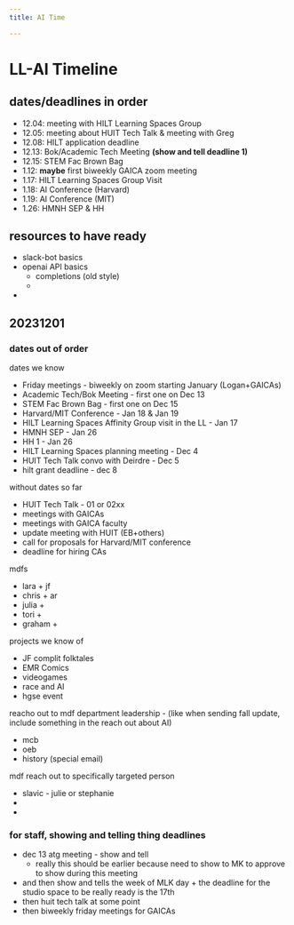 ```yaml
---
title: AI Time

---
```


# LL-AI Timeline

## dates/deadlines in order

- 12.04: meeting with HILT Learning Spaces Group
- 12.05: meeting about HUIT Tech Talk & meeting with Greg
- 12.08: HILT application deadline
- 12.13: Bok/Academic Tech Meeting **(show and tell deadline 1)**
- 12.15: STEM Fac Brown Bag
- 1.12: **maybe** first biweekly GAICA zoom meeting
- 1.17: HILT Learning Spaces Group Visit
- 1.18: AI Conference (Harvard)
- 1.19: AI Conference (MIT)
- 1.26: HMNH SEP & HH



## resources to have ready

- slack-bot basics
- openai API basics
    - completions (old style)
    - 
- 



## 20231201
### dates out of order

dates we know
* Friday meetings - biweekly on zoom starting January (Logan+GAICAs)
* Academic Tech/Bok Meeting - first one on Dec 13
* STEM Fac Brown Bag - first one on Dec 15
* Harvard/MIT Conference - Jan 18 & Jan 19
* HILT Learning Spaces Affinity Group visit in the LL - Jan 17
* HMNH SEP - Jan 26
* HH 1 - Jan 26
* HILT Learning Spaces planning meeting - Dec 4
* HUIT Tech Talk convo with Deirdre - Dec 5
* hilt grant deadline - dec 8


without dates so far
* HUIT Tech Talk - 01 or 02xx
* meetings with GAICAs
* meetings with GAICA faculty
* update meeting with HUIT (EB+others)
* call for proposals for Harvard/MIT conference
* deadline for hiring CAs


mdfs
* lara + jf
* chris + ar
* julia +
* tori +
* graham +


projects we know of
* JF complit folktales
* EMR Comics
* videogames
* race and AI
* hgse event

reacho out to mdf department leadership - (like when sending fall update, include something in the reach out about AI)
* mcb
* oeb
* history (special email)


mdf reach out to specifically targeted person
* slavic - julie or stephanie
* 
* 



### for staff, showing and telling thing deadlines
* dec 13 atg meeting - show and tell 
    * really this should be earlier because need to show to MK to approve to show during this meeting
* and then show and tells the week of MLK day + the deadline for the studio space to be really ready is the 17th
* then huit tech talk at some point
* then biweekly friday meetings for GAICAs
